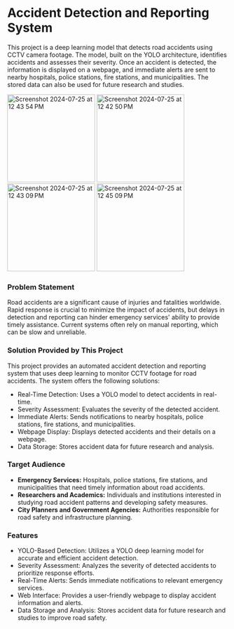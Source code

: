 # Accident Detection and Reporting System

This project is a deep learning model that detects road accidents using CCTV camera footage. The model, built on the YOLO architecture, identifies accidents and assesses their severity. Once an accident is detected, the information is displayed on a webpage, and immediate alerts are sent to nearby hospitals, police stations, fire stations, and municipalities. The stored data can also be used for future research and studies.

<img width="200" alt="Screenshot 2024-07-25 at 12 43 54 PM" src="https://github.com/user-attachments/assets/0686de3b-6aac-419e-bb00-e329c0860bd4">                      <img width="200" alt="Screenshot 2024-07-25 at 12 42 50 PM" src="https://github.com/user-attachments/assets/c5c59b18-fd35-4744-b203-adb3d7e4a468">                  <img width="200" alt="Screenshot 2024-07-25 at 12 43 09 PM" src="https://github.com/user-attachments/assets/ff0b1f28-33b2-4baf-9157-cc5614108f02">                     <img width="200" alt="Screenshot 2024-07-25 at 12 45 09 PM" src="https://github.com/user-attachments/assets/23d69d0e-d393-4929-8ef0-414c27545c55">




### Problem Statement

Road accidents are a significant cause of injuries and fatalities worldwide. Rapid response is crucial to minimize the impact of accidents, but delays in detection and reporting can hinder emergency services' ability to provide timely assistance. Current systems often rely on manual reporting, which can be slow and unreliable.

### Solution Provided by This Project
This project provides an automated accident detection and reporting system that uses deep learning to monitor CCTV footage for road accidents. The system offers the following solutions:

- Real-Time Detection: Uses a YOLO model to detect accidents in real-time.
- Severity Assessment: Evaluates the severity of the detected accident.
- Immediate Alerts: Sends notifications to nearby hospitals, police stations, fire stations, and municipalities.
- Webpage Display: Displays detected accidents and their details on a webpage.
- Data Storage: Stores accident data for future research and analysis.

### Target Audience
- **Emergency Services:** Hospitals, police stations, fire stations, and municipalities that need timely information about road accidents.
- **Researchers and Academics:** Individuals and institutions interested in studying road accident patterns and developing safety measures.
- **City Planners and Government Agencies:** Authorities responsible for road safety and infrastructure planning.

### Features
- YOLO-Based Detection: Utilizes a YOLO deep learning model for accurate and efficient accident detection.
- Severity Assessment: Analyzes the severity of detected accidents to prioritize response efforts.
- Real-Time Alerts: Sends immediate notifications to relevant emergency services.
- Web Interface: Provides a user-friendly webpage to display accident information and alerts.
- Data Storage and Analysis: Stores accident data for future research and studies to improve road safety.


